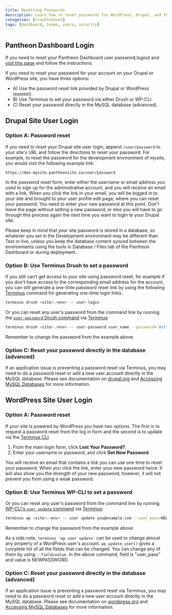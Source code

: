 ```yaml
---
title: Resetting Passwords
description: Learn how to reset passwords for WordPress, Drupal, and the Pantheon Dashboard. 
categories: [troubleshoot]
tags: [dashboard, teams, users, security]
---
```

## Pantheon Dashboard Login
If you need to reset your Pantheon Dashboard user password,logout and [visit this page](https://dashboard.pantheon.io/reset-password) and follow the instructions.

If you need to reset your password for your account on your Drupal or WordPress site, you have three options:

 - A) Use the password reset link provided by Drupal or WordPress (easiest).
 - B) Use Terminus to set your password via either Drush or WP-CLI.
 - C) Reset your password directly in the MySQL database (advanced).

## Drupal Site User Login

### Option A: Password reset

If you need to reset your Drupal site user login, append `/user/password` to your site's URL and follow the directions to reset your password. For example, to reset the password for the development environment of mysite, you would visit the following example link:

```http
https://dev-mysite.pantheonsite.io/user/password
```
In the password reset form, enter either the username or email address you used to sign up for the administrative account, and you will receive an email with a link. When you click the link in your email, you will be logged in to your site and brought to your user profile edit page, where you can reset your password. You need to enter your new password at this point. Don’t leave the page without setting a new password, or else you will have to go through this  process again the next time you want to login to your Drupal site.

Please keep in mind that your site password is stored in a database, so whatever you set in the Development environment may be different than Test or live, unless you keep the database content synced between the environments using the tools in Database / Files tab of the Pantheon Dashboard or during deployment.

### Option B: Use Terminus Drush to set a password
If you still can’t get access to your site using password reset, for example if you don't have access to the corresponding email address for the account, you can still generate a one-time password reset link by using the following [Terminus](/terminus) command for generating one-time login links:

```bash
terminus drush <site>.<env> -- user-login
```

Or you can reset any user's password from the command line by running the [`user-password` Drush command](https://drushcommands.com/drush-8x/user/user-password/) via [Terminus](/terminus):

```bash
terminus drush <site>.<env> -- user-password user_name --password='Astr0nGP455w0rD'
```

Remember to change the password from the example above.

### Option C: Reset your password directly in the database (advanced)

If an application issue is preventing a password reset via Terminus, you may need to do a password reset or add a new user account directly in the MySQL database. Please see documentation on [drupal.org](https://www.drupal.org/node/44164) and [Accessing MySQL Databases](/mysql-access) for more information.


## WordPress Site User Login

### Option A: Password reset
If your site is powered by WordPress you have two options. The first is to request a password reset from the log in form and the second is to update via the [Terminus CLI](/terminus).

1. From the main login form, click **Lost Your Password?**.  
2. Enter your username or password, and click **Get New Password**.

You will receive an email that contains a link you can use one time to reset your password. When you click the link, enter your new password twice. It will also show you the strength of your new password; however, it will not prevent you from using a weak password.

### Option B: Use Terminus WP-CLI to set a password
Or you can reset any user's password from the command line by running [WP-CLI's `user update` command](https://wp-cli.org/commands/user/update/) via [Terminus](/terminus):

```bash
terminus wp <site>.<env> -- user update you@example.com --user_pass=NEWPASSWORD
```

Remember to change the password from the example above.

As a side note, `terminus 'wp user update'` can be used to change almost any property of a WordPress user's account. `wp_update_user()` gives a complete list of all the fields that can be changed. You can change any of them by using `--field=value`. In the above command, field is "user_pass" and value is NEWPASSWORD.

### Option C: Reset your password directly in the database (advanced)

If an application issue is preventing a password reset via Terminus, you may need to do a password reset or add a new user account directly in the MySQL database. Please see documentation on [wordpress.org](https://wordpress.org/support/article/resetting-your-password/#through-mysql-command-line) and [Accessing MySQL Databases](/mysql-access) for more information.
